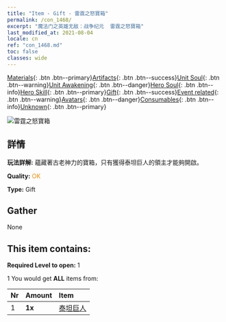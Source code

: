 ```yaml
---
title: "Item - Gift - 雷霆之怒寶箱"
permalink: /con_1468/
excerpt: "魔法门之英雄无敌：战争纪元  雷霆之怒寶箱"
last_modified_at: 2021-08-04
locale: cn
ref: "con_1468.md"
toc: false
classes: wide
---
```

 [Materials](/ItemsCN/){: .btn .btn--primary}[Artifacts](/ItemsCN/Artifacts/){: .btn .btn--success}[Unit Soul](/ItemsCN/UnitSoul/){: .btn .btn--warning}[Unit Awakening](/ItemsCN/UnitAwakening/){: .btn .btn--danger}[Hero Soul](/ItemsCN/HeroSoul/){: .btn .btn--info}[Hero Skill](/ItemsCN/HeroSkill/){: .btn .btn--primary}[Gift](/ItemsCN/Gift/){: .btn .btn--success}[Event related](/ItemsCN/Events/){: .btn .btn--warning}[Avatars](/ItemsCN/Avatars/){: .btn .btn--danger}[Consumables](/ItemsCN/Consumables/){: .btn .btn--info}[Unknown](/ItemsCN/Unknown/){: .btn .btn--primary}

 ![雷霆之怒寶箱](/images/t/i_907082.png)

## 詳情
 **玩法詳解:** 蘊藏著古老神力的寶箱，只有獲得泰坦巨人的領主才能夠開啟。

 **Quality:** <span style="color: #FF8C00">OK</span>

 **Type:** Gift

## Gather

  None

## This item contains:

 **Required Level to open:** 1

 1 You would get **ALL** items  from:

  | Nr | Amount |     Item    |
  |:---|:-------|:------------|
  | 1 |  **1x** | [泰坦巨人](/cn/Items/unt_241/) |  | 
